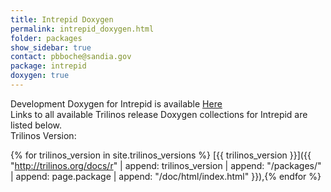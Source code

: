 ```yaml
---
title: Intrepid Doxygen
permalink: intrepid_doxygen.html
folder: packages
show_sidebar: true
contact: pbboche@sandia.gov
package: intrepid
doxygen: true
---
```


Development Doxygen for Intrepid is available [Here](http://trilinos.org/docs/dev/packages/intrepid/doc/html/index.html)  
Links to all available Trilinos release Doxygen collections for Intrepid are listed below.  
Trilinos Version:

{% for trilinos_version in site.trilinos_versions %}
[{{ trilinos_version }}]({{ "http://trilinos.org/docs/r" | append: trilinos_version | append: "/packages/" | append: page.package | append: "/doc/html/index.html" }}),{% endfor %}
